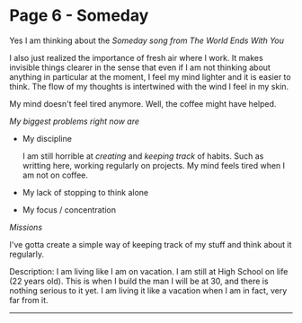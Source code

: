 # Page 6 - Someday

  Yes I am thinking about the _Someday song from The World Ends With You_

  I also just realized the importance of fresh air where I work. It makes invisible things clearer in the sense that even if I am not thinking about anything in particular at the moment, I feel my mind lighter and it is easier to think. The flow of my thoughts is intertwined with the wind I feel in my skin.

  My mind doesn't feel tired anymore. Well, the coffee might have helped.

  *My biggest problems right now are*

  + My discipline

    I am still horrible at *creating* and *keeping track* of habits. Such as writting here, working regularly on projects. My mind feels tired when I am not on coffee.

  + My lack of stopping to think alone

  + My focus / concentration

  *Missions*

  I've gotta create a simple way of keeping track of my stuff and think about it regularly.

  Description: I am living like I am on vacation. I am still at High School on life (22 years old). This is when I build the man I will be at 30, and there is nothing serious to it yet. I am living it like a vacation when I am in fact, very far from it.

---

